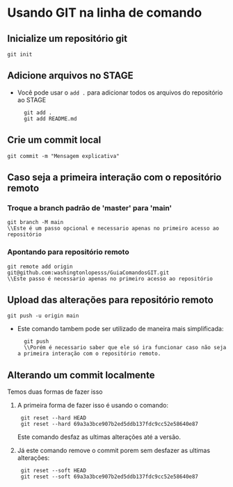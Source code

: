 # Usando GIT na linha de comando

## Inicialize um repositório git
    git init

## Adicione arquivos no STAGE

* Você pode usar o `add .` para adicionar todos os arquivos do repositório ao STAGE

        git add .
        git add README.md

## Crie um commit local
    git commit -m "Mensagem explicativa"


## Caso seja a primeira interação com o repositório remoto

### Troque a branch padrão de 'master' para 'main'
    git branch -M main
    \\Este é um passo opcional e necessario apenas no primeiro acesso ao repositório

### Apontando para repositório remoto
    git remote add origin git@github.com:washingtonlopesss/GuiaComandosGIT.git
    \\Este passo é necessario apenas no primeiro acesso ao repositório

## Upload das alterações para repositório remoto
    
    git push -u origin main

* Este comando tambem pode ser utilizado de maneira mais simplificada:

        git push
        \\Porém é necessario saber que ele só ira funcionar caso não seja a primeira interação com o repositório remoto.

## Alterando um commit localmente

Temos duas formas de fazer isso

1. A primeira forma de fazer isso é usando o comando:

        git reset --hard HEAD
        git reset --hard 69a3a3bce907b2ed5ddb137fdc9cc52e58640e87

    Este comando desfaz as ultimas alterações até a versão.

2. Já este comando remove o commit porem sem desfazer as ultimas alterações:

        git reset --soft HEAD
        git reset --soft 69a3a3bce907b2ed5ddb137fdc9cc52e58640e87